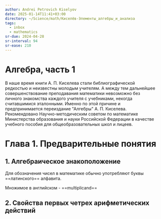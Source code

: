 ```yaml
---
author: Andrei Petrovich Kiselyov
date: 2025-01-14T11:41+03:00
directory: ~/Science/math/Киселёв-Элементы_алгебры_и_анализа
tags:
  - inbox
  - mathematics
sr-due: 2024-04-28
sr-interval: 94
sr-ease: 210
---
```


# Алгебра, часть 1

В наше время книги А. П. Киселева стали библиографической редкостью и неизвестны
молодым учителям. А между тем дальнейшее совершенствование преподавания
математики невозможно без личного знакомства каждого учителя с учебниками,
некогда считавшимися эталонными. Именно по этой причине и предпринимается
переиздание "Алгебры" А. П. Киселева. Рекомендовано Научно-методическим советом
по математике Министерства образования и науки Российской Федерации в качестве
учебного пособия для общеобразовательных школ и лицеев.

# Глава 1. Предварительные понятия

## 1. Алгебраическое знакоположение

Для обозначения чисел в математике обычно употребляют буквы ==латинского==
алфавита.

Множимое в английском - ==multiplicand==
<!--SR:!2024-03-03,1,190-->

## 2. Свойcтва первых четрех арифметических действий
